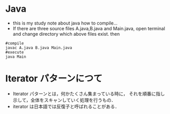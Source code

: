 # Java
* this is my study note about java
how to compile...
* If there are three source files A.java,B.java and Main.java, open terminal and change directory which above files exist.
then
```
#compile
javac A.java B.java Main.java
#execute
java Main
```
# Iterator パターンにつて
* Iterator パターンとは，何かたくさん集まっている時に，
それを順番に指し示して，全体をスキャンしていく処理を行うもの．
* iterator は日本語では反復子と呼ばれることがある．

